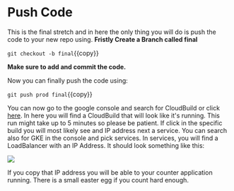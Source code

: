# Push Code
This is the final stretch and in here the only thing you will do is push the code to your new repo using. **Fristly Create a Branch called final**

`git checkout -b final`{{copy}}

**Make sure to add and commit the code.**

Now you can finally push the code using: 

`git push prod final`{{copy}}

You can now go to the google console and search for CloudBuild or click [here](https://console.cloud.google.com/cloud-build/builds). In here you will find a CloudBuild that will look like it's running. This run might take up to 5 minutes so please be patient. If click in the specific build you will most likely see and IP address next a service. You can search also for GKE in the console and pick services. In services, you will find a LoadBalancer with an IP Address. It should look something like this:

![](https://media.jfrog.com/wp-content/uploads/2020/05/27214311/7_GKE-Blog_Load-balancer-IP-address.png)

If you copy that IP address you will be able to your counter application running. There is a small easter egg if you count hard enough.
